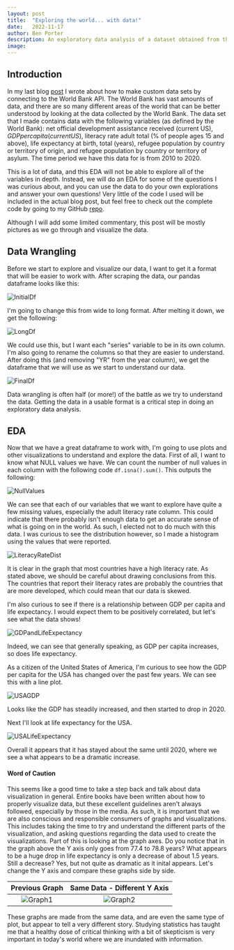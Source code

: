 ```yaml
---
layout: post
title:  "Exploring the world... with data!"
date:   2022-11-17
author: Ben Porter
description: An exploratory data analysis of a dataset obtained from the World Bank
image: 
---
```


## Introduction

In my last blog [post](https://benp33.github.io/stat386-projects/2022/10/21/my-project-2.html) I wrote about how to make custom data sets by connecting to the World Bank API. The World Bank has vast amounts of data, and there are so many different areas of the world that can be better understood by looking at the data collected by the World Bank. The data set that I made contains data with the following variables (as defined by the World Bank): net official development assistance received (current US$), GDP per capita (current US$), literacy rate adult total (% of people ages 15 and above), life expectancy at birth, total (years), refugee population by country or territory of origin, and refugee population by country or territory of asylum. The time period we have this data for is from 2010 to 2020.

This is a lot of data, and this EDA will not be able to explore all of the variables in depth. Instead, we will do an EDA for some of the questions I was curious about, and you can use the data to do your own explorations and answer your own questions! Very little of the code I used will be included in the actual blog post, but feel free to check out the complete code by going to my GitHub [repo](https://github.com/BenP33/World-Bank-Data-EDA). 

Although I will add some limited commentary, this post will be mostly pictures as we go through and visualize the data. 

## Data Wrangling

Before we start to explore and visualize our data, I want to get it a format that will be easier to work with. After scraping the data, our pandas dataframe looks like this: 

![InitialDf](https://github.com/BenP33/stat386-projects/raw/main/assets/images/FirstDfScreenshot.png)

I'm going to change this from wide to long format. After melting it down, we get the following:

![LongDf](https://github.com/BenP33/stat386-projects/raw/main/assets/images/LongDfScreenshot2.png)

We could use this, but I want each "series" variable to be in its own column. I'm also going to rename the columns so that they are easier to understand. After doing this (and removing "YR" from the year column), we get the dataframe that we will use as we start to understand our data. 

![FinalDf](https://github.com/BenP33/stat386-projects/raw/main/assets/images/FinalDf3.png)

Data wrangling is often half (or more!) of the battle as we try to understand the data. Getting the data in a usable format is a critical step in doing an exploratory data analysis. 

## EDA

Now that we have a great dataframe to work with, I'm going to use plots and other visualizations to understand and explore the data. First of all, I want to know what NULL values we have. We can count the number of null values in each column with the following code `df.isna().sum()`. This outputs the following:

![NullValues](https://github.com/BenP33/stat386-projects/raw/main/assets/images/MissingValues4.png)

We can see that each of our variables that we want to explore have quite a few missing values, especially the adult literacy rate column. This could indicate that there probably isn't enough data to get an accurate sense of what is going on in the world. As such, I elected not to do much with this data. I was curious to see the distribution however, so I made a histogram using the values that were reported.

![LiteracyRateDist](https://github.com/BenP33/stat386-projects/raw/main/assets/images/Blog3WorldLiteracyHist.png)

It is clear in the graph that most countries have a high literacy rate. As stated above, we should be careful about drawing conclusions from this. The countries that report their literacy rates are probably the countries that are more developed, which could mean that our data is skewed. 

I'm also curious to see if there is a relationship between GDP per capita and life expectancy. I would expect them to be positively correlated, but let's see what the data shows!

![GDPandLifeExpectancy](https://github.com/BenP33/stat386-projects/raw/main/assets/images/Blog3GDPandLifeExpectancy.png)

Indeed, we can see that generally speaking, as GDP per capita increases, so does life expectancy.

As a citizen of the United States of America, I'm curious to see how the GDP per capita for the USA has changed over the past few years. We can see this with a line plot. 

![USAGDP](https://github.com/BenP33/stat386-projects/raw/main/assets/images/Blog3USA_GDP.png)

Looks like the GDP has steadily increased, and then started to drop in 2020.

Next I'll look at life expectancy for the USA. 

![USALifeExpectancy](https://github.com/BenP33/stat386-projects/raw/main/assets/images/Blog3LifeExpectancy.png)

Overall it appears that it has stayed about the same until 2020, where we see a what appears to be a dramatic increase.

#### Word of Caution

This seems like a good time to take a step back and talk about data visualization in general. Entire books have been written about how to properly visualize data, but these excellent guidelines aren't always followed, especially by those in the media. As such, it is important that we are also conscious and responsible consumers of graphs and visualizations. This includes taking the time to try and understand the different parts of the visualization, and asking questions regarding the data used to create the visualizations. Part of this is looking at the graph axes. Do you notice that in the graph above the Y axis only goes from 77.4 to 78.8 years? What appears to be a huge drop in life expectancy is only a decrease of about 1.5 years. Still a decrease? Yes, but not quite as dramatic as it inital appears. Let's change the Y axis and compare these graphs side by side. 

Previous Graph           |  Same Data - Different Y Axis
:-------------------------:|:-------------------------:
![Graph1](https://github.com/BenP33/stat386-projects/raw/main/assets/images/Blog3LifeExpectancy.png)  |  ![Graph2](https://github.com/BenP33/stat386-projects/raw/main/assets/images/Blog3LifeExpectancy2.png)

These graphs are made from the same data, and are even the same type of plot, but appear to tell a very different story. Studying statistics has taught me that a healthy dose of critical thinking with a bit of skepticism is very important in today's world where we are inundated with information. 



